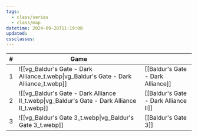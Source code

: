 ```yaml
---
tags:
  - class/series
  - class/map
datetime: 2024-09-28T11:19:00
updated: 
cssclasses:
---
```

<!-- QueryToSerialize: table without id sequence as "#", embed(link(thumbnail)) as Game, file.link as ""  from #class/video-game where series = [[]] sort sequence -->
<!-- SerializedQuery: table without id sequence as "#", embed(link(thumbnail)) as Game, file.link as ""  from #class/video-game where series = [[]] sort sequence -->

| # | Game                                                                                                             |                                                                                        |
| - | ---------------------------------------------------------------------------------------------------------------- | -------------------------------------------------------------------------------------- |
| 1 | ![[vg_Baldur's Gate - Dark Alliance_t.webp\|vg_Baldur's Gate - Dark Alliance_t.webp]]       | [[Baldur's Gate - Dark Alliance]]       |
| 2 | ![[vg_Baldur's Gate - Dark Alliance II_t.webp\|vg_Baldur's Gate - Dark Alliance II_t.webp]] | [[Baldur's Gate - Dark Alliance II]] |
| 3 | ![[vg_Baldur's Gate 3_t.webp\|vg_Baldur's Gate 3_t.webp]]                                   | [[Baldur's Gate 3]]                                   |
<!-- SerializedQuery END -->
